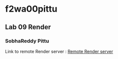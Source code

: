 # f2wa00pittu

## Lab 09 Render
### SobhaReddy Pittu

Link to remote Render server : [Remote Render server](https://f2wa00pittu.onrender.com)